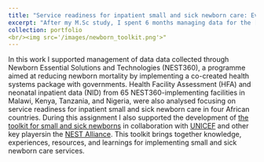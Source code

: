 ```yaml
---
title: "Service readiness for inpatient small and sick newborn care: Evaluation of health facility assessment data from a standard tool used in 65 hospitals in Malawi, Kenya, Tanzania, and Nigeria."
excerpt: "After my M.Sc study, I spent 6 months managing data for the [NEST360 project](https://nest360.org/)."
collection: portfolio
<br/><img src='/images/newborn_toolkit.png'>"
---
```


In this work I supported management of data data collected through Newborn Essential Solutions and Technologies (NEST360), a programme aimed at reducing newborn mortality by implementing a co-created health systems package with governments. Health Facility Assessment (HFA) and neonatal inpatient data (NID) from 65 NEST360-implementing facilities in Malawi, Kenya, Tanzania, and Nigeria, were also analysed focusing on service readiness for inpatient small and sick newborn care in four African countries. During this assignment I also supported the development of [the toolkit for small and sick newborns](https://www.newborntoolkit.org/) in collaboration with [UNICEF](https://www.unicef.org) and other key playersin the [NEST Alliance](https://nest360.org/about/). This toolkit brings together knowledge, experiences, resources, and learnings for implementing small and sick newborn care services.
